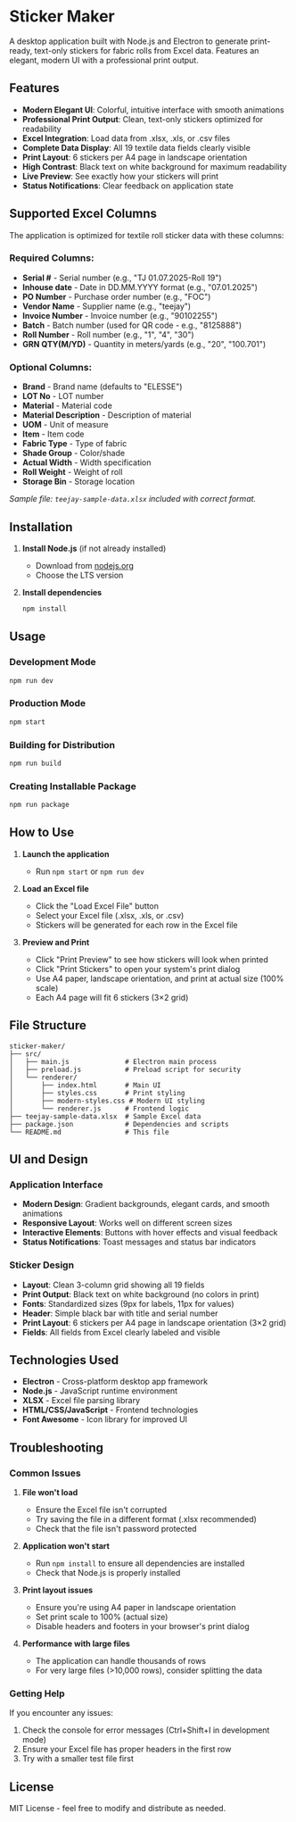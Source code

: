 # Sticker Maker

A desktop application built with Node.js and Electron to generate print-ready, text-only stickers for fabric rolls from Excel data. Features an elegant, modern UI with a professional print output.

## Features

- **Modern Elegant UI**: Colorful, intuitive interface with smooth animations
- **Professional Print Output**: Clean, text-only stickers optimized for readability
- **Excel Integration**: Load data from .xlsx, .xls, or .csv files
- **Complete Data Display**: All 19 textile data fields clearly visible
- **Print Layout**: 6 stickers per A4 page in landscape orientation
- **High Contrast**: Black text on white background for maximum readability
- **Live Preview**: See exactly how your stickers will print
- **Status Notifications**: Clear feedback on application state

## Supported Excel Columns

The application is optimized for textile roll sticker data with these columns:

### Required Columns:
- **Serial #** - Serial number (e.g., "TJ 01.07.2025-Roll 19")
- **Inhouse date** - Date in DD.MM.YYYY format (e.g., "07.01.2025")
- **PO Number** - Purchase order number (e.g., "FOC")
- **Vendor Name** - Supplier name (e.g., "teejay")
- **Invoice Number** - Invoice number (e.g., "90102255")
- **Batch** - Batch number (used for QR code - e.g., "8125888")
- **Roll Number** - Roll number (e.g., "1", "4", "30")
- **GRN QTY(M/YD)** - Quantity in meters/yards (e.g., "20", "100.701")

### Optional Columns:
- **Brand** - Brand name (defaults to "ELESSE")
- **LOT No** - LOT number
- **Material** - Material code
- **Material Description** - Description of material
- **UOM** - Unit of measure
- **Item** - Item code
- **Fabric Type** - Type of fabric
- **Shade Group** - Color/shade
- **Actual Width** - Width specification
- **Roll Weight** - Weight of roll
- **Storage Bin** - Storage location

*Sample file: `teejay-sample-data.xlsx` included with correct format.*

## Installation

1. **Install Node.js** (if not already installed)
   - Download from [nodejs.org](https://nodejs.org/)
   - Choose the LTS version

2. **Install dependencies**
   ```bash
   npm install
   ```

## Usage

### Development Mode
```bash
npm run dev
```

### Production Mode
```bash
npm start
```

### Building for Distribution
```bash
npm run build
```

### Creating Installable Package
```bash
npm run package
```

## How to Use

1. **Launch the application**
   - Run `npm start` or `npm run dev`

2. **Load an Excel file**
   - Click the "Load Excel File" button
   - Select your Excel file (.xlsx, .xls, or .csv)
   - Stickers will be generated for each row in the Excel file

3. **Preview and Print**
   - Click "Print Preview" to see how stickers will look when printed
   - Click "Print Stickers" to open your system's print dialog
   - Use A4 paper, landscape orientation, and print at actual size (100% scale)
   - Each A4 page will fit 6 stickers (3×2 grid)

## File Structure

```
sticker-maker/
├── src/
│   ├── main.js              # Electron main process
│   ├── preload.js           # Preload script for security
│   └── renderer/
│       ├── index.html       # Main UI
│       ├── styles.css       # Print styling
│       ├── modern-styles.css # Modern UI styling
│       └── renderer.js      # Frontend logic
├── teejay-sample-data.xlsx  # Sample Excel data
├── package.json             # Dependencies and scripts
└── README.md                # This file
```

## UI and Design

### Application Interface
- **Modern Design**: Gradient backgrounds, elegant cards, and smooth animations
- **Responsive Layout**: Works well on different screen sizes
- **Interactive Elements**: Buttons with hover effects and visual feedback
- **Status Notifications**: Toast messages and status bar indicators

### Sticker Design
- **Layout**: Clean 3-column grid showing all 19 fields
- **Print Output**: Black text on white background (no colors in print)
- **Fonts**: Standardized sizes (9px for labels, 11px for values)
- **Header**: Simple black bar with title and serial number
- **Print Layout**: 6 stickers per A4 page in landscape orientation (3×2 grid)
- **Fields**: All fields from Excel clearly labeled and visible

## Technologies Used

- **Electron** - Cross-platform desktop app framework
- **Node.js** - JavaScript runtime environment
- **XLSX** - Excel file parsing library
- **HTML/CSS/JavaScript** - Frontend technologies
- **Font Awesome** - Icon library for improved UI

## Troubleshooting

### Common Issues

1. **File won't load**
   - Ensure the Excel file isn't corrupted
   - Try saving the file in a different format (.xlsx recommended)
   - Check that the file isn't password protected

2. **Application won't start**
   - Run `npm install` to ensure all dependencies are installed
   - Check that Node.js is properly installed

3. **Print layout issues**
   - Ensure you're using A4 paper in landscape orientation
   - Set print scale to 100% (actual size)
   - Disable headers and footers in your browser's print dialog

4. **Performance with large files**
   - The application can handle thousands of rows
   - For very large files (>10,000 rows), consider splitting the data

### Getting Help

If you encounter any issues:
1. Check the console for error messages (Ctrl+Shift+I in development mode)
2. Ensure your Excel file has proper headers in the first row
3. Try with a smaller test file first

## License

MIT License - feel free to modify and distribute as needed.
